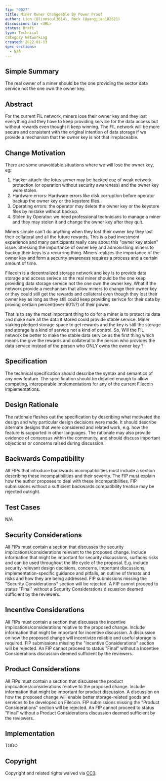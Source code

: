 ```yaml
---
fip: "0027"
title: Miner Owner Changeable By Power Proof
author: Lion (@lionsoul2014), Rock (@yangjian102621)
discussions-to: <URL>
status: Draft
type: Technical
category Networking
created: 2022-01-13
spec-sections: 
  - N/A
---
```


<!--You can leave these HTML comments in your merged FIP and delete the visible duplicate text guides, they will not appear and may be helpful to refer to if you edit it again. This is the suggested template for new FIPs. Note that a FIP number will be assigned by an editor. When opening a pull request to submit your FIP, please use an abbreviated title in the filename, `fip-draft_title_abbrev.md`. The title should be 44 characters or less.-->

## Simple Summary
<!--"If you can't explain it simply, you don't understand it well enough." Provide a simplified and layman-accessible explanation of the FIP.-->
The real owner of a miner should be the one providing the sector data service not the one own the owner key.

## Abstract
<!--A short (~200 word) description of the technical issue being addressed.-->
For the current FIL network, miners lose their owner key and they lost everything and they have to keep providing service for the data access but without rewards even thought it keep winning. The FIL network will be more secure and consistent with the original intention of data storage if we provide a mechanism that the owner key is not that irreplaceable.

## Change Motivation
<!--The motivation is critical for FIPs that want to change the Filecoin protocol. It should clearly explain why the existing protocol specification is inadequate to address the problem that the FIP solves. FIP submissions without sufficient motivation may be rejected outright.-->
There are some unavoidable situations where we will lose the owner key, eg:
1. Hacker attach: the lotus server may be hacked cuz of weak network protection (or operation without security awareness) and the owner key were stolen.
2. Hardware errors: Hardware errors like disk corruption before operator backup the owner key or the keystore files.
3. Operating errors: the operator may delete the owner key or the keystore files by mistake without backup.
4. Stolen by Operator: we need professional technicians to manage a miner and they may stolen it and change the owner key after they quit.

Miners simple can't do anything when they lost their owner key they lost their collateral and all the future rewards, This is a bad investment experience and many participants really care about this "owner key stolen" issue.
Stressing the importance of owner key and admonishing miners to backup their keys is a recurring thing. Miners realizes the importance of the owner key and form a security awareness requires a process and a certain amount of time. 

Filecoin is a decentralized storage network and key is to provide data storage and access serivce so the real miner should be the one keep providing data storage service not the one own the owner key. What if the network provide a mechanism that allow miners to change their owner key or they could still get the rewards and collateral even though they lost their owner key as long as they still could keep providing serivce for their data by proving certiain percent(over 60%?) of their power.

That is to say the most important thing to do for a miner is to protect its data and make sure all the data it stored could provide stable service. Miner staking pledged storage space to get rewards and the key is still the storage and storage is a kind of service not a kind of control. So, Will the FIL network be better to make the stable data service as the first thing which means the give the rewards and collateral to the person who provides the data service instead of the person who ONLY owns the owner key ?


## Specification
<!--The technical specification should describe the syntax and semantics of any new feature. The specification should be detailed enough to allow competing, interoperable implementations for any of the current Filecoin implementations. -->
The technical specification should describe the syntax and semantics of any new feature. The specification should be detailed enough to allow competing, interoperable implementations for any of the current Filecoin implementations.

## Design Rationale
<!--The rationale fleshes out the specification by describing what motivated the design and why particular design decisions were made. It should describe alternate designs that were considered and related work, e.g. how the feature is supported in other languages. The rationale may also provide evidence of consensus within the community, and should discuss important objections or concerns raised during discussion.-->
The rationale fleshes out the specification by describing what motivated the design and why particular design decisions were made. It should describe alternate designs that were considered and related work, e.g. how the feature is supported in other languages. The rationale may also provide evidence of consensus within the community, and should discuss important objections or concerns raised during discussion.

## Backwards Compatibility
<!--All FIPs that introduce backwards incompatibilities must include a section describing these incompatibilities and their severity. The FIP must explain how the author proposes to deal with these incompatibilities. FIP submissions without a sufficient backwards compatibility treatise may be rejected outright.-->
All FIPs that introduce backwards incompatibilities must include a section describing these incompatibilities and their severity. The FIP must explain how the author proposes to deal with these incompatibilities. FIP submissions without a sufficient backwards compatibility treatise may be rejected outright.

## Test Cases
<!--Test cases for an implementation are mandatory for FIPs that are affecting consensus changes. Other FIPs can choose to include links to test cases if applicable.-->
N/A

## Security Considerations
<!--All FIPs must contain a section that discusses the security implications/considerations relevant to the proposed change. Include information that might be important for security discussions, surfaces risks and can be used throughout the life cycle of the proposal. E.g. include security-relevant design decisions, concerns, important discussions, implementation-specific guidance and pitfalls, an outline of threats and risks and how they are being addressed. FIP submissions missing the "Security Considerations" section will be rejected. A FIP cannot proceed to status "Final" without a Security Considerations discussion deemed sufficient by the reviewers.-->
All FIPs must contain a section that discusses the security implications/considerations relevant to the proposed change. Include information that might be important for security discussions, surfaces risks and can be used throughout the life cycle of the proposal. E.g. include security-relevant design decisions, concerns, important discussions, implementation-specific guidance and pitfalls, an outline of threats and risks and how they are being addressed. FIP submissions missing the "Security Considerations" section will be rejected. A FIP cannot proceed to status "Final" without a Security Considerations discussion deemed sufficient by the reviewers.

## Incentive Considerations
<!--All FIPs must contain a section that discusses the incentive implications/considerations relative to the proposed change. Include information that might be important for incentive discussion. A discussion on how the proposed change will incentivize reliable and useful storage is required. FIP submissions missing the "Incentive Considerations" section will be rejected. An FIP cannot proceed to status "Final" without a Incentive Considerations discussion deemed sufficient by the reviewers.-->
All FIPs must contain a section that discusses the incentive implications/considerations relative to the proposed change. Include information that might be important for incentive discussion. A discussion on how the proposed change will incentivize reliable and useful storage is required. FIP submissions missing the "Incentive Considerations" section will be rejected. An FIP cannot proceed to status "Final" without a Incentive Considerations discussion deemed sufficient by the reviewers.

## Product Considerations
<!--All FIPs must contain a section that discusses the product implications/considerations relative to the proposed change. Include information that might be important for product discussion. A discussion on how the proposed change will enable better storage-related goods and services to be developed on Filecoin. FIP submissions missing the "Product Considerations" section will be rejected. An FIP cannot proceed to status "Final" without a Product Considerations discussion deemed sufficient by the reviewers.-->
All FIPs must contain a section that discusses the product implications/considerations relative to the proposed change. Include information that might be important for product discussion. A discussion on how the proposed change will enable better storage-related goods and services to be developed on Filecoin. FIP submissions missing the "Product Considerations" section will be rejected. An FIP cannot proceed to status "Final" without a Product Considerations discussion deemed sufficient by the reviewers.

## Implementation
<!--The implementations must be completed before any core FIP is given status "Final", but it need not be completed before the FIP is accepted. While there is merit to the approach of reaching consensus on the specification and rationale before writing code, the principle of "rough consensus and running code" is still useful when it comes to resolving many discussions of API details.-->
TODO

## Copyright
Copyright and related rights waived via [CC0](https://creativecommons.org/publicdomain/zero/1.0/).

